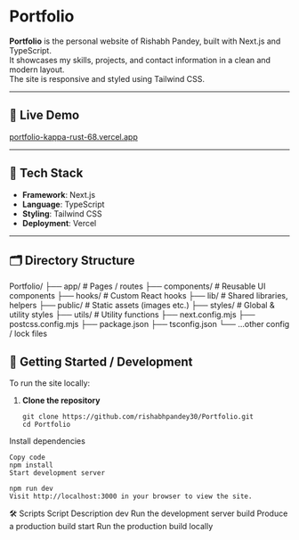 # Portfolio

**Portfolio** is the personal website of Rishabh Pandey, built with Next.js and TypeScript.  
It showcases my skills, projects, and contact information in a clean and modern layout.  
The site is responsive and styled using Tailwind CSS.

---

## 🔗 Live Demo

[portfolio-kappa-rust-68.vercel.app](https://rishabhpandey-portfolio-web.vercel.app/)

---

## 📂 Tech Stack

- **Framework**: Next.js  
- **Language**: TypeScript  
- **Styling**: Tailwind CSS  
- **Deployment**: Vercel  

---

## 🗂 Directory Structure

Portfolio/
├── app/ # Pages / routes
├── components/ # Reusable UI components
├── hooks/ # Custom React hooks
├── lib/ # Shared libraries, helpers
├── public/ # Static assets (images etc.)
├── styles/ # Global & utility styles
├── utils/ # Utility functions
├── next.config.mjs
├── postcss.config.mjs
├── package.json
├── tsconfig.json
└── ...other config / lock files


## 🚀 Getting Started / Development

To run the site locally:

1. **Clone the repository**

   ```
   git clone https://github.com/rishabhpandey30/Portfolio.git
   cd Portfolio
Install dependencies
```
Copy code
npm install
Start development server

npm run dev
Visit http://localhost:3000 in your browser to view the site.
```
🛠 Scripts
Script	Description
dev	Run the development server
build	Produce a production build
start	Run the production build locally
